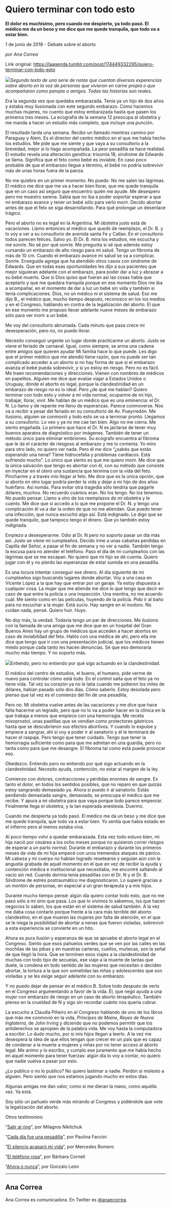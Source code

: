 # Quiero terminar con todo esto

**El dolor es muchísimo, pero cuando me despierto, ya todo pasó. El
médico me da un beso y me dice que me quede tranquila, que todo va a
estar bien.**

1 de junio de 2018 - Debate sobre el aborto

_por Ana Correa_

Link original: https://laagenda.tumblr.com/post/174449332295/quiero-terminar-con-todo-esto

![](https://64.media.tumblr.com/704ac576ae0c81c8097963d103178512/tumblr_inline_p9pi5sR3Hy1t6q87u_500.jpg)*Segundo texto de una serie de notas que cuentan diversas experencias sobre aborto en la voz de personas que vivieron en carne propia o que acompañaron como parejas o amigxs. Todas las historias son reales.* 

  
  
Era la segunda vez que quedaba
embarazada. Tenía ya un hijo de dos años y estaba muy ilusionada
con este segundo embarazo. Como hacemos muchas mujeres, no cuento que
estoy embarazada hasta que pasen los primeros tres meses. La
ecografía de la semana 12 preocupa al obstetra y me manda a hacer un
estudio más completo, que incluye una punción. 


El resultado tarda una semana. Recibo
un llamado mientras camino por Paraguay y Alem. Es el director del
centro médico en el que me había hecho los estudios. Me pide que me
siente y que vaya a su consultorio a la brevedad, mejor si lo hago
acompañada. La peor pesadilla se hace realidad. El estudio revela
una alteración genética: trisomía 18, síndrome de Edwards se
llama. Significa que el feto como bebé es inviable. En caso poco
probable de que el embarazo llegue a término, el bebé no podría
sobrevivir más de unas horas fuera de la panza.

No me quiebro en un primer momento. No
puedo. No me salen las lágrimas. El médico me dice que me va a
hacer bien llorar, que me quede tranquila que en un caso así seguro
que encuentro quién me ayude. Me desespero pero me muestro serena. 
Sabía que no iba a poder soportar esperar a que mi embarazo avance y
tener un bebé sólo para verlo morir. Decido abortar antes de que el
feto se siga desarrollando. Para qué prolongar un desenlace trágico.


Pero el aborto no es legal en la
Argentina. Mi obstetra justo está de vacaciones. Llamo entonces al
médico que quedó de reemplazo, el Dr. B.  y lo voy a ver a su
consultorio de avenida santa Fe y Callao. En el consultorio todos
parecen felices. Salvo yo. El Dr. B. mira los estudios, me escucha y
me sonríe. No sé por qué sonríe. Me pregunta si sé que además
estoy cursando un embarazo de alto riesgo para mi salud. Tengo un
fibroma de más de 10 cm. Cuando el embarazo avance mi salud se va a
complicar. Sonríe. Enseguida agrega que ha atendido otros casos con
síndrome de Edwards. Que en todas esas oportunidades les dijo a sus
pacientes que mejor siguieran adelante con el embarazo, para poder
dar a luz y abrazar a su bebé muerto. Que si Dios quiso que fueran
así las cosas había que aceptarlo y que me quedara tranquila porque
en ese momento Dios me iba a acompañar, en el momento de dar a luz
un bebé sin vida y también si tenía complicaciones. Dios, no un
médico ni el sistema de salud. Eso me dijo B., el médico que, mucho
tiempo después, reconozco en los los medios y en el Congreso,
hablando en contra de la legalización del aborto. El que en ese
momento me propuso llevar adelante nueve meses de embarazo sólo para
ver morir a un bebé. 


Me voy del consultorio abrumada. Cada
minuto que pasa crece mi desesperación, pero no, no puedo llorar. 


Necesito conseguir urgente un lugar
donde practicarme un aborto. Justo se viene el feriado de carnaval.
Igual, como siempre, se arma una cadena entre amigos que quieren
ayudar Mi familia hace lo que puede. Les digo que el primer médico
que me atendió tiene razón, que no puede ser tan complicado acceder
a un aborto si no hay forma de que si el embarazo avanza el bebé
pueda sobrevivir, y si yo estoy en riesgo. Pero no es fácil. Me
traen recomendaciones y direcciones. Vienen con nombres de médicos
en papelitos. Alguien me dice que evalúe viajar a Estados Unidos o
Uruguay, dónde el aborto es legal, porque la clandestinidad en un
embarazo de riesgo no es lo ideal. Pero ¿de qué me hablan? Quiero
terminar con todo esto y volver a mi vida normal, ocuparme de mi
hijo, trabajar, llorar, vivir. Me hablan de un médico que es una
eminencia: el Dr. N. Lo llamo y de repente me lleno de esperanzas.
Parece conmoverse. Nos va a recibir a pesar del feriado en su
consultorio de Av. Pueyrredón. Me ilusiono, alguien se conmovió y
todo esto se va a terminar pronto. Llegamos a su consultorio. Lo veo
y ya no me cae tan bien. Algo no me cierra. Me siento engañada. Lo
primero que hace el Dr. N es jactarse de tener muy buenos aparatos de
diagnóstico por imágenes. También de tener un método único para
eliminar embriones. Su ecógrafo encuentra al fibroma que le da el
carácter de riesgoso al embarazo y me lo comenta. Yo miro para otro
lado, no quiero ver nada. Pero él me dice “¿sabés que estás
esperando una nena? Tiene hidrocefalia y problemas cardíacos. Está
sufriendo mucho”. Lo único que siento es que me quiero morir. Me
dice que la única salvación que tengo es abortar con él, con su
método que consiste en inyectar en el útero una sustancia que
termina con la vida del feto. Pincharme y a través mío llegar al
feto. Me dice que es la única opción, que si aborto en otro lugar
podría perder la vida y dejar a mi hijo de dos años huérfano. Así
nomás. Para evitar otra tragedia sólo tendría que pagarle dólares,
muchos. No recuerdo cuántos eran. No los tengo. No los tenemos. No
puedo pensar. Llamo a otro de los reemplazos de mi obstetra y le
cuento. Me dice que si accedo a lo que me propone el Dr. N. y tengo
una complicación él va a dar la orden de que no me atiendan. Que
puedo tener una infección, que nunca escuchó algo así. Está
indignado. Le  digo que se quede tranquilo, que tampoco tengo el
dinero. Que yo también estoy indignada. 


Empiezo a desesperarme. Odio al Dr. N
pero no soporto pasar un día más así. Justo se viene mi
cumpleaños. Decido irme a unas cabañas perdidas en Capilla del
Señor, a pasar el fin de semana y no ver a nadie. También tengo la
excusa para no atender el teléfono. Paso el día de mi cumpleaños
con las lágrimas que se me escapan. No quiero que mi hijo se dé
cuenta. Quiero jugar con él y no pierdo las esperanzas de estar
sumida en una pesadilla. 


Es una locura intentar conseguir ese
dinero. Al día siguiente de mi cumpleaños sigo buscando lugares
donde abortar. Voy a una casa en Vicente López a la que hay que
entrar por un garaje. Ya estoy dispuesta a cualquier cosa. La mujer
que me atiende me dice lo que tengo que decir en caso de que entre la
policía o una inspección. Una mentira, no me acuerdo cuál. Me
siento como en las películas, huyendo de la policía. Pido ir al
baño para no escuchar a la mujer. Está sucio. Hay sangre en el
inodoro. No cuidan nada, pensé. Quiero huir. Huyo.

No doy más, la verdad. Todavía tengo
un par de direcciones. Me ilusiono con la llamada de una amiga que me
dice que en un hospital del Gran Buenos Aires hay un grupo de médicos
que acceden a hacer abortos en caso de inviabilidad del feto. Hablo
con una médica de ahí, pero ella me dice que tengo que ir con una
presentación judicial, que los médicos tienen miedo porque cada
tanto les hacen denuncias. Sé que eso demoraría mucho más tiempo.
Y no soporto más. 


![](https://64.media.tumblr.com/704ac576ae0c81c8097963d103178512/tumblr_inline_p9nf10QYZ21t6q87u_500.jpg)Entiendo, pero no entiendo por
qué sigo actuando en la clandestinidad.



El médico del centro de estudios, el
bueno, el humano, pide verme de nuevo para controlar cómo está
todo. En el control salta que el feto ya no tiene vida. Tal vez su
corazón ya no le latía cuando me pidieron los miles de dólares,
habían pasado sólo dos días. Cómo saberlo.  Estoy desolada pero
pienso que tal vez es el comienzo del fin de una pesadilla,

Pero no. Mi obstetra vuelve antes de
las vacaciones y me dice que hace falta hacerme un legrado, pero que
no lo va a poder hacer en la clínica en la que trabaja a menos que
empiece con una hemorragia.  Me receta misoprostol, unas pastillas
que se vendían como protectores gástricos hasta que se descubrieron
sus efectos abortivos. Y cuando lo expulse y empiece a sangrar, ahí
sí voy a poder ir al sanatorio y él le terminará de hacer el
raspaje. Pero tengo que tener cuidado. Tengo que tener la hemorragia
suficiente como para que me admitan en una guardia, pero no tanta
como para que me desangre. El fibroma tal como está puede provocar
eso. 


Obedezco. Entiendo pero no entiendo por
qué sigo actuando en la clandestinidad. Necesito ayuda, contención,
no estar al margen de la ley. 


Comienzo con dolores, contracciones y
pérdidas enormes de sangre. Es tanto el dolor, en todos los sentidos
posibles, que no reparo en que quizás estoy sangrando demasiado ya.
Ahora sí puedo ir al sanatorio. Estás perdiendo demasiada sangre,
demasiada, se preocupa el médico que me recibe. Y apura a mi
obstetra para que vaya porque todo parece empeorar. Finalmente llega
el obstetra, y la tan esperada anestesia. Duermo. 


Cuando me despierta ya todo pasó. El
médico me da un beso y me dice que me quede tranquila, que todo va a
estar bien. Yo sentía que había estado en el infierno pero al menos
estaba viva.

Al poco tiempo volví a quedar
embarazada. Esta vez todo estuvo bien, mi hija nació por cesárea a
los ocho meses porque no quisieron correr riesgos de esperar a un
parto normal. Durante el embarazo y durante los primeros meses de
vida de mi hija empecé con unos tremendos ataques de pánico. Mi
cabeza y mi cuerpo no habían logrado resetearse y seguían aún con
la angustia grabada de aquél momento en el que en vez de recibir la
ayuda y contención médica e institucional que necesitaba, me
encontré saltando al vacío sin red. Cuando dormía tenía
pesadillas con el Dr. N y el Dr. B. Síndrome de estrés
postraumático me diagnosticaron. Lo superé gracias a un montón de
personas, en especial a un gran terapeuta y a mis hijos. 


Durante mucho tiempo pensé: algún día
quiero contar todo esto, que no me pasó sólo a mí sino que pasa.
Los que lo vivimos lo sabemos, los que hacen negocios lo saben, los
que están en el sistema de salud también. A la vez me daba cosa
contarlo porque frente a la cara más terrible del aborto
clandestino, en el que mueren las mujeres por falta de atención, en
el que se le niega la posibilidad de abortar a nenas que fueron
violadas, sobrevivir a esta experiencia se convierte en un hito. 


Ahora es pura ilusión y esperanza de
que se apruebe el aborto legal en el Congreso. Siento que esos
pañuelos verdes que se ven por las calles en las mochilas de las
pibas y en nuestras carteras, cuellos, muñecas, son la señal de que
llegó la hora. Que se terminen esos viajes a la clandestinidad de
muchas con todo tipo de secuelas, ese viaje a la muerte de tantas que
duele, la condena en todo sentido de las mujeres que necesitan o
deciden abortar, la tortura a la que son sometidas las niñas y
adolescentes que son violadas y se les exige seguir adelante con su
embarazo. 


Y no puedo dejar de pensar en el médico
B. Sobre todo después de verlo en el Congreso argumentando a favor
de la vida. Él, que negó ayuda a una mujer con embarazo de riesgo
en un caso de aborto terapéutico. También pienso en la crueldad de
N y sigo sin recordar cuánto nos quería cobrar.

La escucho a Claudia Piñeiro en el
Congreso hablando de uno de los libros que más me conmovió en la
vida, *Príncipes de Maine*, *Reyes de Nueva Inglaterra*,
de John Irving y diciendo que no podemos permitir  que los
antiderechos se apropien de la palabra vida. Me voy hasta la
computadora a escribir. Lo dudo mucho, por si mis hijos llegan a
leerlo. A la vez me desespera la idea de que ellos tengan que crecer
en un país que es capaz de condenar a la muerte a mujeres y niñas
por no tener acceso al aborto legal. Me animo y lo escribo, y cumplo
ese juramento que me había hecho en aquel momento para tener
fuerzas: algún día lo voy a contar, no quiero que nadie vuelva a
pasar por esto.

¿Lo publico o no
lo publico? No quiero lastimar a nadie. Perdón si molesto a alguien.
Pero siento que nos estamos jugando mucho en estos días.

Algunas amigas me dan valor, como si me
dieran la mano, como aquélla vez. Ya está.

Soy sólo un pañuelo verde más
mirando al Congreso y pidiéndole que vote la legalización del
aborto.

  


Otros testimonios:

“[Salir al ring](http://laagenda.buenosaires.gob.ar/post/174381580700/salir-al-ring)”, por Milagros Nikitchuk  

“[Cada día fue una pesadilla](http://laagenda.buenosaires.gob.ar/post/174545030700/cada-d%C3%ADa-fue-una-pesadilla)”, por Paulina Faccini  

“[El silencio acaparó mi vida](http://laagenda.buenosaires.gob.ar/post/174630398615/el-silencio-acapar%C3%B3-mi-vida)”, por Mercedes Romero  

“[El teléfono rosa](http://laagenda.buenosaires.gob.ar/post/174692625685/el-tel%C3%A9fono-rosa)”, por Bárbara Corneli  

“[Ahora o nunca](http://laagenda.buenosaires.gob.ar/post/174875912045/ahora-o-nunca)”, por Gonzalo León



---

 Ana Correa
-----------

 Ana Correa es comunicadora. En Twitter es [@anaecorrea](https://twitter.com/anaecorrea?lang=es).

